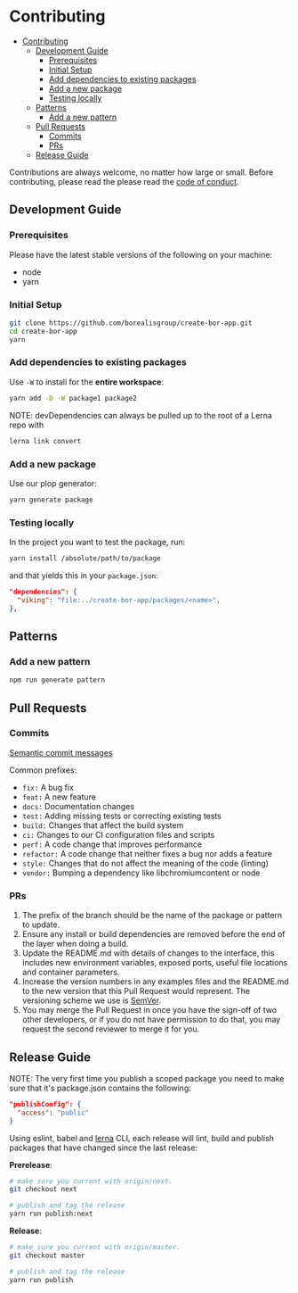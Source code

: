 # Contributing

- [Contributing](#contributing)
  - [Development Guide](#development-guide)
    - [Prerequisites](#prerequisites)
    - [Initial Setup](#initial-setup)
    - [Add dependencies to existing packages](#add-dependencies-to-existing-packages)
    - [Add a new package](#add-a-new-package)
    - [Testing locally](#testing-locally)
  - [Patterns](#patterns)
    - [Add a new pattern](#add-a-new-pattern)
  - [Pull Requests](#pull-requests)
    - [Commits](#commits)
    - [PRs](#prs)
  - [Release Guide](#release-guide)

Contributions are always welcome, no matter how large or small. Before contributing, please read the please read the
[code of conduct](https://github.com/borealisgroup/create-bor-app/master/CODE_OF_CONDUCT.md).

## Development Guide

### Prerequisites

Please have the latest stable versions of the following on your machine:

- node
- yarn

### Initial Setup

```bash
git clone https://github.com/borealisgroup/create-bor-app.git
cd create-bor-app
yarn
```

### Add dependencies to existing packages

Use `-W` to install for the **entire workspace**:

```bash
yarn add -D -W package1 package2
```

NOTE: devDependencies can always be pulled up to the root of a Lerna repo with

```bash
lerna link convert
```

### Add a new package

Use our plop generator:

```bash
yarn generate package
```

### Testing locally

In the project you want to test the package, run:

```bash
yarn install /absolute/path/to/package
```

and that yields this in your `package.json`:

```json
"dependencies": {
  "viking": "file:../create-bor-app/packages/<name>",
},
```

## Patterns

### Add a new pattern

```bash
npm run generate pattern
```

## Pull Requests

### Commits

[Semantic commit messages](https://electronjs.org/docs/development/pull-requests#commit-message-guidelines)

Common prefixes:

- `fix:` A bug fix
- `feat:` A new feature
- `docs:` Documentation changes
- `test:` Adding missing tests or correcting existing tests
- `build:` Changes that affect the build system
- `ci:` Changes to our CI configuration files and scripts
- `perf:` A code change that improves performance
- `refactor:` A code change that neither fixes a bug nor adds a feature
- `style:` Changes that do not affect the meaning of the code (linting)
- `vendor:` Bumping a dependency like libchromiumcontent or node

### PRs

1. The prefix of the branch should be the name of the package or pattern to update.
2. Ensure any install or build dependencies are removed before the end of the layer when doing a
   build.
3. Update the README.md with details of changes to the interface, this includes new environment
   variables, exposed ports, useful file locations and container parameters.
4. Increase the version numbers in any examples files and the README.md to the new version that this
   Pull Request would represent. The versioning scheme we use is [SemVer](http://semver.org/).
5. You may merge the Pull Request in once you have the sign-off of two other developers, or if you
   do not have permission to do that, you may request the second reviewer to merge it for you.

## Release Guide

NOTE: The very first time you publish a scoped package you need to make sure that it's package.json contains the following:

```json
"publishConfig": {
  "access": "public"
}
```

Using eslint, babel and [lerna](https://github.com/lerna/lerna/tree/master/commands/publish) CLI, each release will lint, build and publish packages that have changed since the last release:

**Prerelease**:

```bash
# make sure you current with origin/next.
git checkout next

# publish and tag the release
yarn run publish:next
```

**Release**:

```bash
# make sure you current with origin/master.
git checkout master

# publish and tag the release
yarn run publish
```
